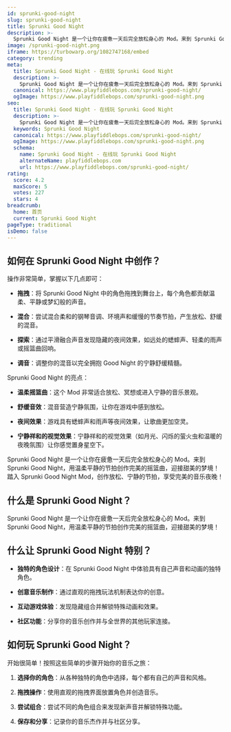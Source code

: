 ```yaml
---
id: sprunki-good-night
slug: sprunki-good-night
title: Sprunki Good Night
description: >-
  Sprunki Good Night 是一个让你在疲惫一天后完全放松身心的 Mod。来到 Sprunki Good Night，用温柔平静的节拍创作完美的摇篮曲，迎接甜美的梦境！
image: /sprunki-good-night.png
iframe: https://turbowarp.org/1082747168/embed
category: trending
meta:
  title: Sprunki Good Night - 在线玩 Sprunki Good Night
  description: >-
    Sprunki Good Night 是一个让你在疲惫一天后完全放松身心的 Mod。来到 Sprunki Good Night，用温柔平静的节拍创作完美的摇篮曲，迎接甜美的梦境！
  canonical: https://www.playfiddlebops.com/sprunki-good-night/
  ogImage: https://www.playfiddlebops.com/sprunki-good-night.png
seo:
  title: Sprunki Good Night - 在线玩 Sprunki Good Night
  description: >-
    Sprunki Good Night 是一个让你在疲惫一天后完全放松身心的 Mod。来到 Sprunki Good Night，用温柔平静的节拍创作完美的摇篮曲，迎接甜美的梦境！
  keywords: Sprunki Good Night
  canonical: https://www.playfiddlebops.com/sprunki-good-night/
  ogImage: https://www.playfiddlebops.com/sprunki-good-night.png
  schema:
    name: Sprunki Good Night - 在线玩 Sprunki Good Night
    alternateName: playfiddlebops.com
    url: https://www.playfiddlebops.com/sprunki-good-night/
rating:
  score: 4.2
  maxScore: 5
  votes: 227
  stars: 4
breadcrumb:
  home: 首页
  current: Sprunki Good Night
pageType: traditional
isDemo: false
---
```


## 如何在 Sprunki Good Night 中创作？

操作非常简单，掌握以下几点即可：

- **拖拽**：将 Sprunki Good Night 中的角色拖拽到舞台上，每个角色都贡献温柔、平静或梦幻般的声音。

- **混合**：尝试混合柔和的钢琴音调、环境声和缓慢的节奏节拍，产生放松、舒缓的混音。

- **探索**：通过平滑融合声音发现隐藏的夜间效果，如远处的蟋蟀声、轻柔的雨声或摇篮曲回响。

- **调音**：调整你的混音以完全拥抱 Good Night 的宁静舒缓精髓。

Sprunki Good Night 的亮点：

- **温柔摇篮曲**：这个 Mod 非常适合放松、冥想或进入宁静的音乐景观。

- **舒缓音效**：混音营造宁静氛围，让你在游戏中感到放松。

- **夜间效果**：游戏具有蟋蟀声和雨声等夜间效果，让歌曲更加空灵。

- **宁静祥和的视觉效果**：宁静祥和的视觉效果（如月光、闪烁的萤火虫和温暖的夜晚氛围）让你感觉置身星空下。

Sprunki Good Night 是一个让你在疲惫一天后完全放松身心的 Mod。来到 Sprunki Good Night，用温柔平静的节拍创作完美的摇篮曲，迎接甜美的梦境！踏入 Sprunki Good Night Mod，创作放松、宁静的节拍，享受完美的音乐夜晚！

## 什么是 Sprunki Good Night？

Sprunki Good Night 是一个让你在疲惫一天后完全放松身心的 Mod。来到 Sprunki Good Night，用温柔平静的节拍创作完美的摇篮曲，迎接甜美的梦境！

## 什么让 Sprunki Good Night 特别？

- **独特的角色设计**：在 Sprunki Good Night 中体验具有自己声音和动画的独特角色。

- **创意音乐制作**：通过直观的拖拽玩法机制表达你的创意。

- **互动游戏体验**：发现隐藏组合并解锁特殊动画和效果。

- **社区功能**：分享你的音乐创作并与全世界的其他玩家连接。

## 如何玩 Sprunki Good Night？

开始很简单！按照这些简单的步骤开始你的音乐之旅：

1. **选择你的角色**：从各种独特的角色中选择，每个都有自己的声音和风格。

1. **拖拽操作**：使用直观的拖拽界面放置角色并创造音乐。

1. **尝试组合**：尝试不同的角色组合来发现新声音并解锁特殊功能。

1. **保存和分享**：记录你的音乐杰作并与社区分享。